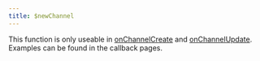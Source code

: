 ```yaml
---
title: $newChannel
---
```


This function is only useable in [onChannelCreate](../events/bot.onchannelcreate.md) and [onChannelUpdate](../events/bot.onchannelupdate.md). Examples can be found in the callback pages.  